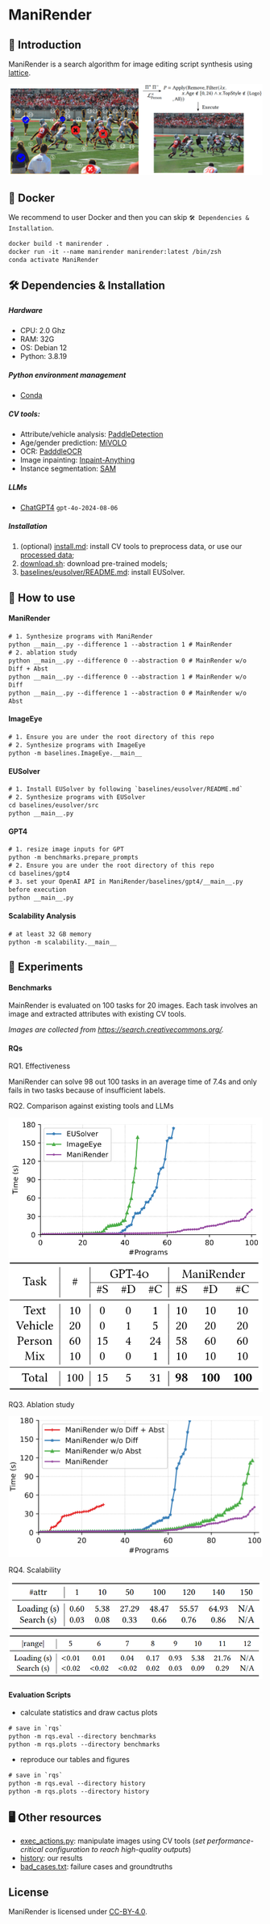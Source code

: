 # ManiRender

## 📝 Introduction

ManiRender is a search algorithm for image editing script synthesis
using [lattice](https://en.wikipedia.org/wiki/Lattice_(order)).

![workflow.png](assets/workflow.png)

## 🐳 Docker

We recommend to user Docker and then you can skip `🛠️ Dependencies & Installation`.

```shell
docker build -t manirender .
docker run -it --name manirender manirender:latest /bin/zsh
conda activate ManiRender
```

## 🛠️ Dependencies & Installation

##### Hardware

- CPU: 2.0 Ghz
- RAM: 32G
- OS: Debian 12
- Python: 3.8.19

##### Python environment management

- [Conda](https://conda.io/projects/conda/en/latest/index.html)

##### CV tools:

- Attribute/vehicle analysis: [PaddleDetection](https://github.com/PaddlePaddle/PaddleDetection)
- Age/gender prediction: [MiVOLO](https://github.com/WildChlamydia/MiVOLO)
- OCR: [PadddleOCR](https://github.com/PaddlePaddle/PaddleOCR)
- Image inpainting: [Inpaint-Anything](https://github.com/geekyutao/Inpaint-Anything)
- Instance segmentation: [SAM](https://github.com/facebookresearch/segment-anything)

##### LLMs

- [ChatGPT4](https://openai.com/index/gpt-4/) `gpt-4o-2024-08-06`

##### Installation

1. (optional) [install.md](install.md): install CV tools to preprocess data, or use our [processed data](benchmarks);
2. [download.sh](cv_tools/configs/download.sh): download pre-trained models;
3. [baselines/eusolver/README.md](baselines/eusolver/README.md): install EUSolver.

## 🔖 How to use

#### ManiRender

```shell
# 1. Synthesize programs with ManiRender
python __main__.py --difference 1 --abstraction 1 # MainRender
# 2. ablation study
python __main__.py --difference 0 --abstraction 0 # MainRender w/o Diff + Abst
python __main__.py --difference 0 --abstraction 1 # MainRender w/o Diff
python __main__.py --difference 1 --abstraction 0 # MainRender w/o Abst
```

#### ImageEye

```shell
# 1. Ensure you are under the root directory of this repo
# 2. Synthesize programs with ImageEye
python -m baselines.ImageEye.__main__
```

#### EUSolver

```shell
# 1. Install EUSolver by following `baselines/eusolver/README.md`
# 2. Synthesize programs with EUSolver
cd baselines/eusolver/src
python __main__.py
```

#### GPT4

```shell
# 1. resize image inputs for GPT
python -m benchmarks.prepare_prompts
# 2. Ensure you are under the root directory of this repo
cd baselines/gpt4
# 3. set your OpenAI API in ManiRender/baselines/gpt4/__main__.py before execution
python __main__.py
```

#### Scalability Analysis

```shell
# at least 32 GB memory
python -m scalability.__main__
```

## 🐎 Experiments

#### Benchmarks

MainRender is evaluated on 100 tasks for 20 images. Each task involves an image and extracted attributes with existing
CV tools.

*Images are collected from https://search.creativecommons.org/.*

#### RQs

RQ1. Effectiveness

ManiRender can solve 98 out 100 tasks in an average time of 7.4s and only
fails in two tasks because of insufficient labels.

RQ2. Comparison against existing tools and LLMs

![RQ2-1.png](assets/RQ2-1.png)
![RQ2-2.png](assets/RQ2-2.png)

RQ3. Ablation study

![RQ-3.png](assets/RQ-3.png)

RQ4. Scalability

![RQ4-1.png](assets/RQ4-1.png)
![RQ4-2.png](assets/RQ4-2.png)

#### Evaluation Scripts

- calculate statistics and draw cactus plots

```shell
# save in `rqs`
python -m rqs.eval --directory benchmarks
python -m rqs.plots --directory benchmarks
```

- reproduce our tables and figures

```shell
# save in `rqs`
python -m rqs.eval --directory history 
python -m rqs.plots --directory history
```

## 🖥️ Other resources

- [exec_actions.py](exec_actions.py): manipulate images using CV tools (*set performance-critical configuration to reach
  high-quality outputs*)
- [history](history): our results
- [bad_cases.txt](bad_cases.txt): failure cases and groundtruths

## License

ManiRender is licensed under [CC-BY-4.0](CC-BY-4.0).